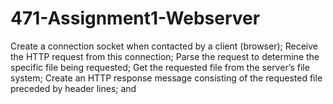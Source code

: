 # 471-Assignment1-Webserver
Create a connection socket when contacted by a client (browser); 
Receive the HTTP request from this connection; 
Parse the request to determine the specific file being requested; 
Get the requested file from the server’s file system; 
Create an HTTP response message consisting of the requested file preceded by header lines; and 
